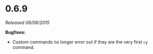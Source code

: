# 0.6.9

*Released 06/06/2015*

**Bugfixes:**

- Custom commands no longer error out if they are the very first `cy` command.

